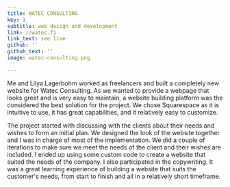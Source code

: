 ```yaml
---
title: WATEC CONSULTING
key: 1
subtitle: web design and development
link: //watec.fi
link_text: see live 
github: ''
github_text: ''
image: watec-consulting.png

---
```


Me and Lilya Lagerbohm worked as freelancers and built a completely new website for Watec Consulting. As we wanted to provide a webpage that looks great and is very easy to maintain, a website building platform was the considered the best solution for the project. We chose Squarespace as it is intuitive to use, it has great capabilities, and it relatively easy to customize. 

The project started with discussing with the clients about their needs and wishes to form an initial plan. We designed the look of the website together and I was in charge of most of the implementation. We did a couple of iterations to make sure we meet the needs of the client and their wishes are included. I ended up using some custom code to create a website that suited the needs of the company. I also participated in the copywriting. It was a great learning experience of building a website that suits the customer's needs, from start to finish and all in a relatively short timeframe. 
